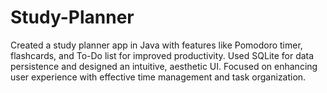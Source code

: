# Study-Planner
Created a study planner app in Java with features like Pomodoro timer, flashcards, and To-Do list for improved productivity. Used SQLite for data persistence and designed an intuitive, aesthetic UI. Focused on enhancing user experience with effective time management and task organization.

